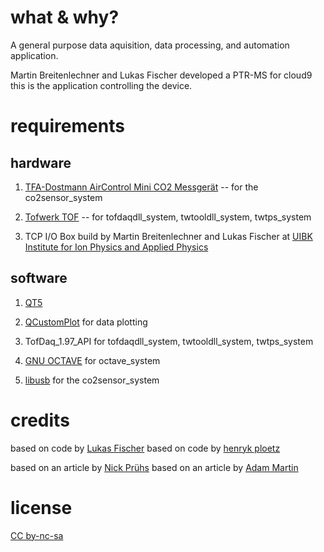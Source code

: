 # what & why?

A general purpose data aquisition, data processing, and automation application.

Martin Breitenlechner and Lukas Fischer developed a PTR-MS for cloud9 this is the application controlling the device.


# requirements

## hardware

1) [TFA-Dostmann AirControl Mini CO2 Messgerät](http://www.amazon.de/dp/B00TH3OW4Q) -- for the co2sensor_system

2) [Tofwerk TOF](http://www.tofwerk.com/) -- for tofdaqdll_system, twtooldll_system, twtps_system

3) TCP I/O Box build by Martin Breitenlechner and Lukas Fischer at [UIBK Institute for Ion Physics and Applied Physics](http://www.uibk.ac.at/ionen-angewandte-physik/)


## software

1) [QT5](http://www.qt.io/)

2) [QCustomPlot](https://github.com/dbzhang800/QCustomPlot) for data plotting

3) TofDaq_1.97_API  for tofdaqdll_system, twtooldll_system, twtps_system

4) [GNU OCTAVE](https://gnu.org/software/octave/) for octave_system

5) [libusb](http://www.libusb.org/) for the co2sensor_system



# credits

based on code by [Lukas Fischer](https://github.com/lukasfischer83)
based on code by [henryk ploetz](https://hackaday.io/project/5301-reverse-engineering-a-low-cost-usb-co-monitor/log/17909-all-your-base-are-belong-to-us)

based on an article by [Nick Prühs](http://www.heise.de/developer/artikel/Component-Based-Entity-Systems-in-Spielen-2262126.html)
based on an article by [Adam Martin](http://t-machine.org/index.php/2007/09/03/entity-systems-are-the-future-of-mmog-development-part-1/)

# license

[CC by-nc-sa](https://creativecommons.org/licenses/by-nc-sa/4.0/)

